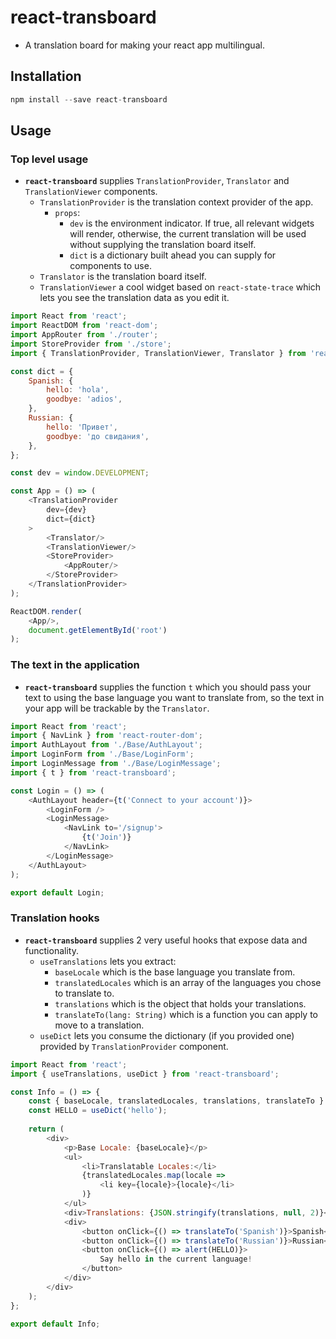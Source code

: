 # react-transboard

- A translation board for making your react app multilingual.

## Installation
```js
npm install --save react-transboard
```

## Usage
### **Top level usage**
- **`react-transboard`** supplies `TranslationProvider`, `Translator` and `TranslationViewer` components. 
    - `TranslationProvider` is the translation context provider of the app.
        - `props`:
            - `dev` is the environment indicator. If true, all relevant widgets will render, otherwise, the current translation will be used without supplying the translation board itself.
            - `dict` is a dictionary built ahead you can supply for components to use.
    - `Translator` is the translation board itself.
    - `TranslationViewer` a cool widget based on `react-state-trace` which lets you see the translation data as you edit it.
```js
import React from 'react';
import ReactDOM from 'react-dom';
import AppRouter from './router';
import StoreProvider from './store';
import { TranslationProvider, TranslationViewer, Translator } from 'react-transboard';

const dict = {
    Spanish: {
        hello: 'hola',
        goodbye: 'adios',
    },
    Russian: {
        hello: 'Привет',
        goodbye: 'до свидания',  
    },
};

const dev = window.DEVELOPMENT;

const App = () => (
    <TranslationProvider 
        dev={dev} 
        dict={dict}
    >
        <Translator/>
        <TranslationViewer/>
        <StoreProvider>
            <AppRouter/>
        </StoreProvider>
    </TranslationProvider>
);

ReactDOM.render(
    <App/>,
    document.getElementById('root')
);
```
### **The text in the application**
- **`react-transboard`** supplies the function `t` which you should pass your text to using the base language you want to translate from, so the text in your app will be trackable by the `Translator`.

```js
import React from 'react';
import { NavLink } from 'react-router-dom';
import AuthLayout from './Base/AuthLayout';
import LoginForm from './Base/LoginForm';
import LoginMessage from './Base/LoginMessage';
import { t } from 'react-transboard';

const Login = () => (
    <AuthLayout header={t('Connect to your account')}>
        <LoginForm />
        <LoginMessage>
            <NavLink to='/signup'>
                {t('Join')}
            </NavLink>
        </LoginMessage>
    </AuthLayout>
);

export default Login;
```
### **Translation hooks**
- **`react-transboard`** supplies 2 very useful hooks that expose data and functionality.
    - `useTranslations` lets you extract:
        - `baseLocale` which is the base language you translate from.
        - `translatedLocales` which is an array of the languages you chose to translate to.
        - `translations` which is the object that holds your translations.
        - `translateTo(lang: String)` which is a function you can apply to move to a translation.
    - `useDict` lets you consume the dictionary (if you provided one) provided by `TranslationProvider` component.

```js
import React from 'react';
import { useTranslations, useDict } from 'react-transboard';

const Info = () => {
    const { baseLocale, translatedLocales, translations, translateTo } = useTranslations();
    const HELLO = useDict('hello');
    
    return (
        <div>
            <p>Base Locale: {baseLocale}</p>
            <ul>
                <li>Translatable Locales:</li>
                {translatedLocales.map(locale =>
                    <li key={locale}>{locale}</li>
                )}
            </ul>
            <div>Translations: {JSON.stringify(translations, null, 2)}</div>
            <div>
                <button onClick={() => translateTo('Spanish')}>Spanish</button>
                <button onClick={() => translateTo('Russian')}>Russian</button>
                <button onClick={() => alert(HELLO)}>
                    Say hello in the current language!
                </button>
            </div>
        </div>
    );
};

export default Info;
```
